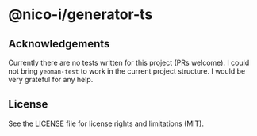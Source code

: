 # @nico-i/generator-ts

## Acknowledgements

Currently there are no tests written for this project (PRs welcome). I could not bring `yeoman-test` to work in the current project structure. I would be very grateful for any help.

## License

See the [LICENSE](LICENSE) file for license rights and limitations (MIT).
